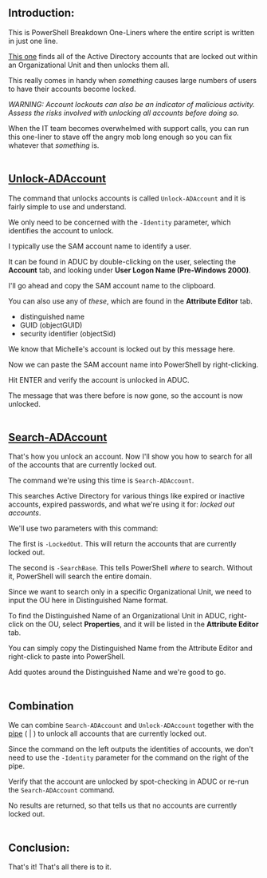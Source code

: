 ## Introduction:
This is PowerShell Breakdown One-Liners where the entire script is written in just one line.

[This one](https://www.youtube.com/watch?v=R40Xt96zMIg) finds all of the Active Directory accounts that are locked out within an Organizational Unit and then unlocks them all.

This really comes in handy when _something_ causes large numbers of users to have their accounts become locked.

*WARNING: Account lockouts can also be an indicator of malicious activity. Assess the risks involved with unlocking all accounts before doing so.*

When the IT team becomes overwhelmed with support calls, you can run this one-liner to stave off the angry mob long enough so you can fix whatever that _something_ is.
<br></br>

## [Unlock-ADAccount](https://docs.microsoft.com/en-us/powershell/module/addsadministration/unlock-adaccount?view=win10-ps)

The command that unlocks accounts is called `Unlock-ADAccount` and it is fairly simple to use and understand.

We only need to be concerned with the `-Identity` parameter, which identifies the account to unlock.

I typically use the SAM account name to identify a user.

It can be found in ADUC by double-clicking on the user, selecting the **Account** tab, and looking under **User Logon Name (Pre-Windows 2000)**.

I'll go ahead and copy the SAM account name to the clipboard.

You can also use any of _these_, which are found in the **Attribute Editor** tab.

* distinguished name
* GUID (objectGUID)
* security identifier (objectSid)

We know that Michelle's account is locked out by this message here.

Now we can paste the SAM account name into PowerShell by right-clicking.

Hit ENTER and verify the account is unlocked in ADUC.

The message that was there before is now gone, so the account is now unlocked.
<br></br>

## [Search-ADAccount](https://docs.microsoft.com/en-us/powershell/module/addsadministration/search-adaccount?view=win10-ps)

That's how you unlock an account. Now I'll show you how to search for all of the accounts that are currently locked out.

The command we're using this time is `Search-ADAccount`.

This searches Active Directory for various things like expired or inactive accounts, expired passwords,
and what we're using it for: _locked out accounts_.

We'll use two parameters with this command:

The first is `-LockedOut`. This will return the accounts that are currently locked out.

The second is `-SearchBase`. This tells PowerShell _where_ to search. Without it, PowerShell will search the entire domain.

Since we want to search only in a specific Organizational Unit, we need to input the OU here in Distinguished Name format.

To find the Distinguished Name of an Organizational Unit in ADUC, right-click on the OU, select **Properties**, and it will be listed in the **Attribute Editor** tab.

You can simply copy the Distinguished Name from the Attribute Editor and right-click to paste into PowerShell.

Add quotes around the Distinguished Name and we're good to go.
<br></br>

## Combination

We can combine `Search-ADAccount` and `Unlock-ADAccount` together with the [pipe](https://docs.microsoft.com/en-us/powershell/scripting/learn/ps101/04-pipelines?view=powershell-5.1#the-pipeline) ( | ) to unlock all accounts that are currently locked out.

Since the command on the left outputs the identities of accounts, we don't need to use the `-Identity` parameter for the command on the right of the pipe.

Verify that the account are unlocked by spot-checking in ADUC or re-run the `Search-ADAccount` command.

No results are returned, so that tells us that no accounts are currently locked out.
<br></br>


## Conclusion:
That's it! That's all there is to it.

